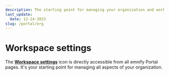```yaml
---
description: The starting point for managing your organization and workspaces in the emnify Portal
last_update: 
  date: 12-14-2023
slug: /portal/org
---
```


# Workspace settings

The [**Workspace settings**](https://portal.emnify.com/organisation-settings/) icon is directly accessible from all emnify Portal pages.
It's your starting point for managing all aspects of your organization.
